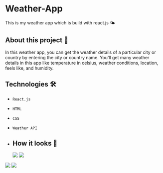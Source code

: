 # Weather-App
This is my weather app which is build with react.js 🌤

## About this project 🚀
In this weather app, you can get the weather details of a particular city or country by entering the city or country name. You’ll get many weather details in this app like temperature in celsius, weather conditions, location, feels like, and humidity. 

## Technologies 🛠️
* `React.js`
* `HTML`
* `CSS`
* `Weather API`

* ## How it looks 🎥

  <img  src= "https://res.cloudinary.com/dvmumi2mb/image/upload/v1715496259/Screenshot_2024-05-12_at_16.38.46_h3nglq.png">
  <img src = "https://res.cloudinary.com/dvmumi2mb/image/upload/v1715496259/Screenshot_2024-05-12_at_16.39.24_dscye2.png">
 <img src = "https://res.cloudinary.com/dvmumi2mb/image/upload/v1715496259/Screenshot_2024-05-12_at_16.40.12_evaeuu.png">
  <img src ="https://res.cloudinary.com/dvmumi2mb/image/upload/v1715496260/Screenshot_2024-05-12_at_16.39.49_wi7wfo.png">


